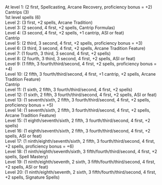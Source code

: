 At level 1: (2 first, Spellcasting, Arcane Recovery, proficiency bonus = +2)  
Cantrips (3)  
1st level spells (6)  
Level 2: (3 first, +2 spells, Arcane Tradition)  
Level 3: (2 second, 4 first, +2 spells, Cantrip Formulas)  
Level 4: (3 second, 4 first, +2 spells, +1 cantrip, ASI or feat)  
Cantrip  
Level 5: (2 third, 3 second, 4 first, +2 spells, proficiency bonus = +3)  
Level 6: (3 third, 3 second, 4 first, +2 spells, Arcane Tradition Feature)  
Level 7: (1 fourth, 3 third, 3 second, 4 first, +2 spells)  
Level 8: (2 fourth, 3 third, 3 second, 4 first, +2 spells, ASI or feat)  
Level 9: (1 fifth, 3 fourth/third/second, 4 first, +2 spells, proficiency bonus = +4)  
Level 10: (2 fifth, 3 fourth/third/second, 4 first, +1 cantrip, +2 spells, Arcane Tradition Feature)  
Cantrip  
Level 11: (1 sixth, 2 fifth, 3 fourth/third/second, 4 first, +2 spells)  
Level 12: (1 sixth, 2 fifth, 3 fourth/third/second, 4 first, +2 spells, ASI or feat)  
Level 13: (1 seventh/sixth, 2 fifth, 3 fourth/third/second, 4 first, +2 spells, proficiency bonus = +5)  
Level 14: (1 seventh/sixth, 2 fifth, 3 fourth/third/second, 4 first, +2 spells, Arcane Tradition Feature)  
Level 15: (1 eighth/seventh/sixth, 2 fifth, 3 fourth/third/second, 4 first, +2 spells)  
Level 16: (1 eighth/seventh/sixth, 2 fifth, 3 fourth/third/second, 4 first, +2 spells, ASI or feat)  
Level 17: (1 ninth/eighth/seventh/sixth, 2 fifth, 3 fourth/third/second, 4 first, +2 spells, proficiency bonus = +6)  
Level 18: (1 ninth/eighth/seventh/sixth, 3 fifth/fourth/third/second, 4 first, +2 spells, Spell Mastery)  
Level 19: (1 ninth/eighth/seventh, 2 sixth, 3 fifth/fourth/third/second, 4 first, +2 spells, ASI or feat)  
Level 20: (1 ninth/eighth/seventh, 2 sixth, 3 fifth/fourth/third/second, 4 first, +2 spells, Signature Spells)